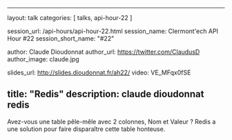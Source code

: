 ---
layout: talk
categories: [ talks, api-hour-22 ]

session_url: /api-hours/api-hour-22.html
session_name: Clermont'ech API Hour &#35;22
session_short_name: "&#35;22"

author: Claude Dioudonnat
author_url: https://twitter.com/ClaudusD
author_image: claude.jpg

slides_url: http://slides.dioudonnat.fr/ah22/
video: VE_MFqx0fSE

title: "Redis"
description: claude dioudonnat redis
------

Avez-vous une table pêle-mêle avec 2 colonnes, Nom et Valeur ? Redis a une solution pour faire disparaître cette table honteuse.

